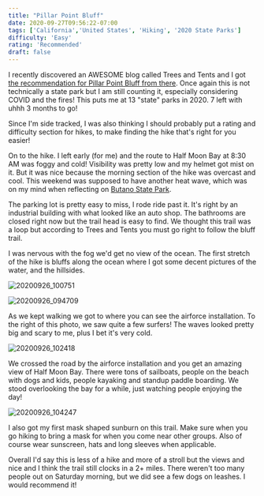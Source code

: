 ```yaml
---
title: "Pillar Point Bluff"
date: 2020-09-27T09:56:22-07:00
tags: ['California','United States', 'Hiking', '2020 State Parks']
difficulty: 'Easy'
rating: 'Recommended'
draft: false
---
```


I recently discovered an AWESOME blog called Trees and Tents and I got [the recommendation for Pillar Point Bluff from there](https://www.treesandtents.com/trailguide/pillar-point-loop-easy-coastal-walk-near-half-moon-bay/). Once again this is not technically a state park but I am still counting it, especially considering COVID and the fires! This puts me at 13 "state" parks in 2020. 7 left with uhhh 3 months to go!

Since I'm side tracked, I was also thinking I should probably put a rating and difficulty section for hikes, to make finding the hike that's right for you easier! 

On to the hike. I left early (for me) and the route to Half Moon Bay at 8:30 AM was foggy and cold! Visibility was pretty low and my helmet got mist on it. But it was nice because the morning section of the hike was overcast and cool. This weekend was supposed to have another heat wave, which was on my mind when reflecting on [Butano State Park](/trips/california/butano-state-park). 

The parking lot is pretty easy to miss, I rode ride past it. It's right by an industrial building with what looked like an auto shop. The bathrooms are closed right now but the trail head is easy to find. We thought this trail was a loop but according to Trees and Tents you must go right to follow the bluff trail. 

I was nervous with the fog we'd get no view of the ocean. The first stretch of the hike is bluffs along the ocean where I got some decent pictures of the water, and the hillsides.

![20200926_100751](/images/20200926_100751.jpg)

![20200926_094709](/images/20200926_094709.jpg)

As we kept walking we got to where you can see the airforce installation. To the right of this photo, we saw quite a few surfers! The waves looked pretty big and scary to me, plus I bet it's very cold. 

![20200926_102418](/images/20200926_102418.jpg)

We crossed the road by the airforce installation and you get an amazing view of Half Moon Bay. There were tons of sailboats, people on the beach with dogs and kids, people kayaking and standup paddle boarding. We stood overlooking the bay for a while, just watching people enjoying the day!

![20200926_104247](/images/20200926_104247.jpg)

I also got my first mask shaped sunburn on this trail. Make sure when you go hiking to bring a mask for when you come near other groups. Also of course wear sunscreen, hats and long sleeves when applicable.

Overall I'd say this is less of a hike and more of a stroll but the views and nice and I think the trail still clocks in a 2+ miles. There weren't too many people out on Saturday morning, but we did see a few dogs on leashes. I would recommend it!